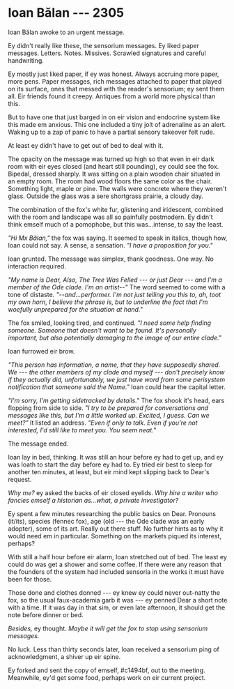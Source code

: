 # Ioan Bălan --- 2305

Ioan Bălan awoke to an urgent message.

Ey didn't really like these, the sensorium messages. Ey liked paper messages. Letters. Notes. Missives. Scrawled signatures and careful handwriting.

Ey mostly just liked paper, if ey was honest. Always accruing more paper, more pens. Paper messages, rich messages attached to paper that played on its surface, ones that messed with the reader's sensorium; ey sent them all. Eir friends found it creepy. Antiques from a world more physical than this.

But to have one that just barged in on eir vision and endocrine system like this made em anxious. This one included a tiny jolt of adrenaline as an alert. Waking up to a zap of panic to have a partial sensory takeover felt rude.

At least ey didn't have to get out of bed to deal with it.

The opacity on the message was turned up high so that even in eir dark room with eir eyes closed (and heart still pounding), ey could see the fox. Bipedal, dressed sharply. It was sitting on a plain wooden chair situated in an empty room. The room had wood floors the same color as the chair. Something light, maple or pine. The walls were concrete where they weren't glass. Outside the glass was a sere shortgrass prairie, a cloudy day.

The combination of the fox's white fur, glistening and iridescent, combined with the room and landscape was all so painfully postmodern. Ey didn't think emself much of a pomophobe, but this was...intense, to say the least.

*"Hi Mx Bălan,"* the fox was saying. It seemed to speak in italics, though how, Ioan could not say. A sense, a sensation. *"I have a proposition for you."*

Ioan grunted. The message was simplex, thank goodness. One way. No interaction required.

*"My name is Dear, Also, The Tree Was Felled --- or just Dear --- and I'm a member of the Ode clade. I'm an artist--"* The word seemed to come with a tone of distaste. *"--and...performer. I'm not just telling you this to, ah, toot my own horn, I believe the phrase is, but to underline the fact that I'm woefully unprepared for the situation at hand."*

The fox smiled, looking tired, and continued. *"I need some help finding someone. Someone that doesn't want to be found. It's personally important, but also potentially damaging to the image of our entire clade."*

Ioan furrowed eir brow.

*"This person has information, a name, that they have supposedly shared. We --- the other members of my clade and myself --- don't precisely know if they actually did, unfortunately, we just have word from some perisystem notification that someone said the Name."* Ioan could hear the capital letter.

*"I'm sorry, I'm getting sidetracked by details."* The fox shook it's head, ears flopping from side to side. *"I try to be prepared for conversations and messages like this, but I'm a little worked up. Excited, I guess. Can we meet?"* It listed an address. *"Even if only to talk. Even if you're not interested, I'd still like to meet you. You seem neat."*

The message ended.

Ioan lay in bed, thinking. It was still an hour before ey had to get up, and ey was loath to start the day before ey had to. Ey tried eir best to sleep for another ten minutes, at least, but eir mind kept slipping back to Dear's request.

*Why me?* ey asked the backs of eir closed eyelids. *Why hire a writer who fancies emself a historian as...what, a private investigator?*

Ey spent a few minutes researching the public basics on Dear. Pronouns (it/its), species (fennec fox), age (old --- the Ode clade was an early adopter), some of its art. Really out there stuff. No further hints as to why it would need em in particular. Something on the markets piqued its interest, perhaps?

With still a half hour before eir alarm, Ioan stretched out of bed. The least ey could do was get a shower and some coffee. If there were any reason that the founders of the system had included sensoria in the works it must have been for those.

Those done and clothes donned --- ey knew ey could never out-natty the fox, so the usual faux-academia garb it was --- ey penned Dear a short note with a time. If it was day in that sim, or even late afternoon, it should get the note before dinner or bed.

*Besides,* ey thought. *Maybe it will get the fox to stop using sensorium messages.*

No luck. Less than thirty seconds later, Ioan received a sensorium ping of acknowledgment, a shiver up eir spine.

Ey forked and sent the copy of emself, \#c1494bf, out to the meeting. Meanwhile, ey'd get some food, perhaps work on eir current project.
